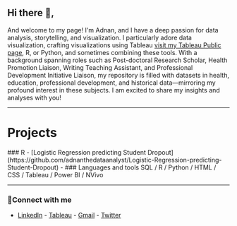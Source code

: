 ## Hi there 👋, 


And welcome to my page! I'm Adnan, and I have a deep passion for data analysis, storytelling, and visualization. I particularly adore data visualization, crafting visualizations using Tableau  [visit my Tableau Public page](https://public.tableau.com/app/profile/adnan.mayof/vizzes), R, or Python, and sometimes combining these tools. With a background spanning roles such as Post-doctoral Research Scholar, Health Promotion Liaison, Writing Teaching Assistant, and Professional Development Initiative Liaison, my repository is filled with datasets in health, education, professional development, and historical data—mirroring my profound interest in these subjects. I am excited to share my insights and analyses with you!

---
<h1> Projects </h1>
### R
- [Logistic Regression predicting Student Dropout](https://github.com/adnanthedataanalyst/Logistic-Regression-predicting-Student-Dropout)
- 
### Languages and tools
SQL / R / Python / HTML / CSS / Tableau / Power BI / NVivo

---


### 🤳Connect with me
- [LinkedIn](https://www.linkedin.com/in/adnanmayof/) - [Tableau](https://public.tableau.com/app/profile/adnan.mayof/vizzes)  - [Gmail](mayof.adnan@gmail.com) - [Twitter](https://twitter.com/adnanmayof)




 




 



